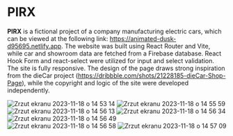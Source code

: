 <h1>PIRX</h1>

**PIRX** is a fictional project of a company manufacturing electric cars, which can be viewed at the following link: https://animated-dusk-d95695.netlify.app. The website was built using React Router and Vite, while car and showroom data are fetched from a Firebase database. React Hook Form and react-select were utilized for input and select validation. The site is fully responsive. The design of the page draws strong inspiration from the dieCar project (https://dribbble.com/shots/21228185-dieCar-Shop-Page), while the copyright and logic of the site were developed independently.

![Zrzut ekranu 2023-11-18 o 14 53 14](https://github.com/barteek-poz/PIRX-electric-car-React-Vite-/assets/109816351/503e0079-be78-4c3e-819d-f2d4abd36e9c)
![Zrzut ekranu 2023-11-18 o 14 55 59](https://github.com/barteek-poz/PIRX-electric-car-React-Vite-/assets/109816351/c69143c3-28e1-48c2-8932-9d05cf6fd0f6)
![Zrzut ekranu 2023-11-18 o 14 56 13](https://github.com/barteek-poz/PIRX-electric-car-React-Vite-/assets/109816351/696f5b67-d2d0-454b-82f1-5de8c2180507)
![Zrzut ekranu 2023-11-18 o 14 56 34](https://github.com/barteek-poz/PIRX-electric-car-React-Vite-/assets/109816351/0f4575e1-6e99-4716-bbee-f0db7b1034a7)
![Zrzut ekranu 2023-11-18 o 14 56 49](https://github.com/barteek-poz/PIRX-electric-car-React-Vite-/assets/109816351/ef368393-8c6e-4193-9b2e-745c4f134aa3)
![Zrzut ekranu 2023-11-18 o 14 56 58](https://github.com/barteek-poz/PIRX-electric-car-React-Vite-/assets/109816351/4b3ef007-b054-4206-bd5c-4780dee5cb18)
![Zrzut ekranu 2023-11-18 o 14 57 09](https://github.com/barteek-poz/PIRX-electric-car-React-Vite-/assets/109816351/0d4115e0-abb8-420e-9ea7-e906ad97f313)

